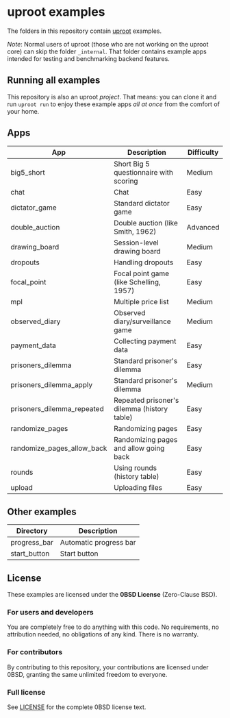 # uproot examples

The folders in this repository contain [uproot](https://uproot.science/) examples.

*Note*: Normal users of uproot (those who are not working on the uproot core) can skip the folder `_internal`. That folder contains example apps intended for testing and benchmarking backend features.

## Running all examples

This repository is also an uproot *project*. That means: you can clone it and run `uproot run` to enjoy these example apps *all at once* from the comfort of your home.

## Apps

| App                           | Description                                 | Difficulty |
|-------------------------------|---------------------------------------------|------------|
| big5\_short                   | Short Big 5 questionnaire with scoring      | Medium     |
| chat                          | Chat                                        | Easy       |
| dictator\_game                | Standard dictator game                      | Easy       |
| double\_auction               | Double auction (like Smith, 1962)           | Advanced   |
| drawing\_board                | Session-level drawing board                 | Medium     |
| dropouts                      | Handling dropouts                           | Easy       |
| focal\_point                  | Focal point game (like Schelling, 1957)     | Easy       |
| mpl                           | Multiple price list                         | Medium     |
| observed\_diary               | Observed diary/surveillance game            | Medium     |
| payment\_data                 | Collecting payment data                     | Easy       |
| prisoners\_dilemma            | Standard prisoner's dilemma                 | Easy       |
| prisoners\_dilemma\_apply     | Standard prisoner's dilemma                 | Medium     |
| prisoners\_dilemma\_repeated  | Repeated prisoner's dilemma (history table) | Easy       |
| randomize\_pages              | Randomizing pages                           | Easy       |
| randomize\_pages\_allow\_back | Randomizing pages and allow going back      | Easy       |
| rounds                        | Using rounds (history table)                | Easy       |
| upload                        | Uploading files                             | Easy       |

## Other examples

| Directory                     | Description                                 |
|-------------------------------|---------------------------------------------|
| progress\_bar                 | Automatic progress bar                      |
| start\_button                 | Start button                                |

## License

These examples are licensed under the **0BSD License** (Zero-Clause BSD).

### For users and developers

You are completely free to do anything with this code. No requirements, no attribution needed, no obligations of any kind. There is no warranty.

### For contributors

By contributing to this repository, your contributions are licensed under 0BSD, granting the same unlimited freedom to everyone.

### Full license

See [LICENSE](LICENSE) for the complete 0BSD license text.
